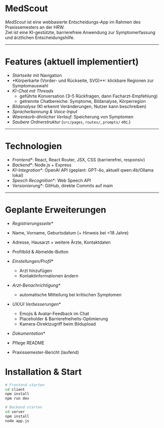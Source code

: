 # MedScout 

*MedScout* ist eine webbasierte Entscheidungs-App im Rahmen des Praxissemesters an der HRW.  
Ziel ist eine KI-gestützte, barrierefreie Anwendung zur Symptomerfassung und ärztlichen Entscheidungshilfe.

---

# Features (aktuell implementiert)

- *Startseite* mit Navigation
- *Körperkarte (Vorder- und Rückseite, SVG)**: klickbare Regionen zur Symptomauswahl
- *KI-Chat mit Threads* 
  - geführte Konversation (3–5 Rückfragen, dann Facharzt-Empfehlung)  
  - getrennte Chatbereiche: Symptome, Bildanalyse, Körperregion
- *Bildanalyse* (KI erkennt Veränderungen, Nutzer kann beschreiben)
- *Spracherkennung & Voice-Input*
- *Warenkorb-ähnlicher Verlauf*: Speicherung von Symptomen
- *Saubere Ordnerstruktur* (`src/pages`, `routes/`, `prompts/` etc.)

---

# Technologien

- *Frontend**: React, React Router, JSX, CSS (barrierefrei, responsiv)  
- *Backend**: Node.js + Express  
- *KI-Integration**: OpenAI API (geplant: GPT-4o, aktuell qwen:4b/Ollama lokal)  
- *Speech Recognition**: Web Speech API  
- *Versionierung**: GitHub, direkte Commits auf main



---

# Geplante Erweiterungen

-  *Registrierungsseite**  
  - Name, Vorname, Geburtsdatum (+ Hinweis bei <18 Jahre)  
  - Adresse, Hausarzt + weitere Ärzte, Kontaktdaten  
  - Profilbild & Abmelde-Button  

- *Einstellungen/Profil**  
  - Arzt hinzufügen  
  - Kontaktinformationen ändern  

- *Arzt-Benachrichtigung**  
  - automatische Mitteilung bei kritischen Symptomen  

- *UX/UI Verbesserungen**  
  - Emojis & Avatar-Feedback im Chat  
  - Placeholder & Barrierefreiheits-Optimierung  
  - Kamera-Direktzugriff beim Bildupload  

-  *Dokumentation**  
  - Pflege README  
  - Praxissemester-Bericht (laufend)



#  Installation & Start

```bash
# Frontend starten
cd client
npm install
npm run dev

# Backend starten
cd server
npm install
node app.js
